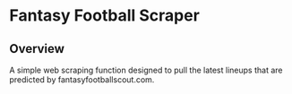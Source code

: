 # Fantasy Football Scraper

<a name="overview"></a>
## Overview
A simple web scraping function designed to pull the latest lineups that are predicted by fantasyfootballscout.com.
